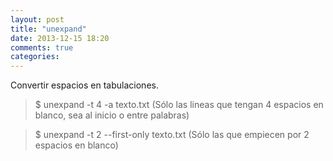 ```yaml
---
layout: post
title: "unexpand"
date: 2013-12-15 18:20
comments: true
categories: 
---
```

Convertir espacios en tabulaciones.

>$ unexpand -t 4 -a texto.txt (Sólo las lineas que tengan 4 espacios en blanco, sea al inicio o entre palabras)

>$ unexpand -t 2  --first-only texto.txt (Sólo las que empiecen por 2 espacios en blanco)

